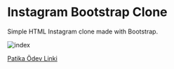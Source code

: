# Instagram Bootstrap Clone
Simple HTML Instagram clone made with Bootstrap.

![index](/assets/ss.gif)


[Patika Ödev Linki](https://app.patika.dev/courses/bootstrap/odev2)
